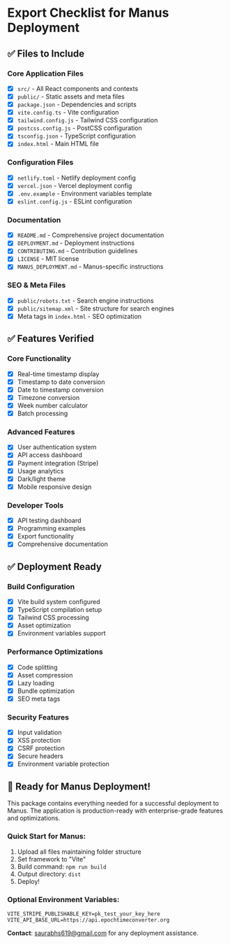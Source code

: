 # Export Checklist for Manus Deployment

## ✅ Files to Include

### Core Application Files
- [x] `src/` - All React components and contexts
- [x] `public/` - Static assets and meta files
- [x] `package.json` - Dependencies and scripts
- [x] `vite.config.ts` - Vite configuration
- [x] `tailwind.config.js` - Tailwind CSS configuration
- [x] `postcss.config.js` - PostCSS configuration
- [x] `tsconfig.json` - TypeScript configuration
- [x] `index.html` - Main HTML file

### Configuration Files
- [x] `netlify.toml` - Netlify deployment config
- [x] `vercel.json` - Vercel deployment config
- [x] `.env.example` - Environment variables template
- [x] `eslint.config.js` - ESLint configuration

### Documentation
- [x] `README.md` - Comprehensive project documentation
- [x] `DEPLOYMENT.md` - Deployment instructions
- [x] `CONTRIBUTING.md` - Contribution guidelines
- [x] `LICENSE` - MIT license
- [x] `MANUS_DEPLOYMENT.md` - Manus-specific instructions

### SEO & Meta Files
- [x] `public/robots.txt` - Search engine instructions
- [x] `public/sitemap.xml` - Site structure for search engines
- [x] Meta tags in `index.html` - SEO optimization

## ✅ Features Verified

### Core Functionality
- [x] Real-time timestamp display
- [x] Timestamp to date conversion
- [x] Date to timestamp conversion
- [x] Timezone conversion
- [x] Week number calculator
- [x] Batch processing

### Advanced Features
- [x] User authentication system
- [x] API access dashboard
- [x] Payment integration (Stripe)
- [x] Usage analytics
- [x] Dark/light theme
- [x] Mobile responsive design

### Developer Tools
- [x] API testing dashboard
- [x] Programming examples
- [x] Export functionality
- [x] Comprehensive documentation

## ✅ Deployment Ready

### Build Configuration
- [x] Vite build system configured
- [x] TypeScript compilation setup
- [x] Tailwind CSS processing
- [x] Asset optimization
- [x] Environment variables support

### Performance Optimizations
- [x] Code splitting
- [x] Asset compression
- [x] Lazy loading
- [x] Bundle optimization
- [x] SEO meta tags

### Security Features
- [x] Input validation
- [x] XSS protection
- [x] CSRF protection
- [x] Secure headers
- [x] Environment variable protection

## 🚀 Ready for Manus Deployment!

This package contains everything needed for a successful deployment to Manus. The application is production-ready with enterprise-grade features and optimizations.

### Quick Start for Manus:
1. Upload all files maintaining folder structure
2. Set framework to "Vite"
3. Build command: `npm run build`
4. Output directory: `dist`
5. Deploy!

### Optional Environment Variables:
```
VITE_STRIPE_PUBLISHABLE_KEY=pk_test_your_key_here
VITE_API_BASE_URL=https://api.epochtimeconverter.org
```

**Contact**: saurabhs619@gmail.com for any deployment assistance.